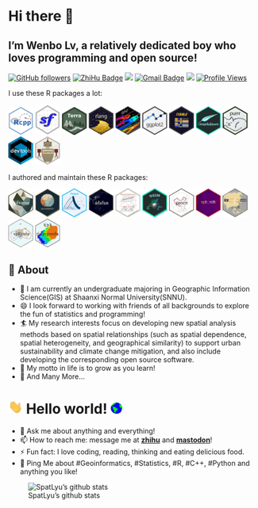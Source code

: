 # Hi there 👋

## I’m Wenbo Lv, a relatively dedicated boy who loves programming and open source!

[![GitHub
followers](https://img.shields.io/github/followers/SpatLyu?label=Follow&style=social)](https://github.com/SpatLyu/?tab=follow)
[![ZhiHu
Badge](https://img.shields.io/badge/1120-blue?logo=zhihu&logoColor=blue&label=Follower&labelColor=white&color=blue)](https://www.zhihu.com/people/lyu-geosocial)
[![](https://img.shields.io/badge/buy%20me%20a-Coffee-purple.svg)](https://spatlyu.github.io/posts/posts-picture/alipay.jpg)
[![Gmail
Badge](https://img.shields.io/badge/-lyu.geosocial@gmail.com-c14438?style=flat-square&logo=Gmail&logoColor=white&link=mailto:lyu.geosocial@gmail.com)](mailto:lyu.geosocial@gmail.com)
[![](https://img.shields.io/badge/follow%20me%20on-WeChat-green.svg)](https://spatlyu.github.io/posts/posts-picture/lyu_spatstat-wechat.jpg)
[![Profile
Views](https://komarev.com/ghpvc/?username=SpatLyu&label=Profile%20views&color=44be16&style=flat)](https://komarev.com/ghpvc/?username=SpatLyu&label=Profile%20views&color=44be16&style=flat)

I use these R packages a lot:

<p align="left">
<a href="https://github.com/RcppCore/Rcpp"       ><img 
src="./logos/Rcpp.png"                  width="50px"/></a>
<a href="https://github.com/r-spatial/sf"        ><img 
src="./logos/sf.png"                    width="50px"/></a>
<a href="https://github.com/rspatial/terra"      ><img 
src="./logos/terra.jpg"                 width="50px"/></a>
<a href="https://github.com/r-lib/rlang"           ><img 
src="./logos/rlang.png"                 width="50px"/></a>
<a href="https://github.com/tidyverse/dplyr"       ><img 
src="./logos/dplyr.png"                 width="50px"/></a>
<a href="https://github.com/tidyverse/ggplot2"     ><img 
src="./logos/ggplot2.png"               width="50px"/></a>
<a href="https://github.com/tidyverse/tibble"      ><img 
src="./logos/tibble.png"                width="50px"/></a>
<a href="https://github.com/rstudio/rmarkdown"     ><img 
src="./logos/rmarkdown.png"             width="50px"/></a>
<a href="https://github.com/tidyverse/purrr"       ><img 
src="./logos/purrr.png"                 width="50px"/></a>
<a href="https://github.com/r-lib/devtools"        ><img 
src="./logos/devtools.png"              width="50px"/></a>
<a href="https://github.com/r-lib/usethis"         ><img 
src="./logos/usethis.png"               width="50px"/></a>
<!--   <a href="https://github.com/r-tmap/tmap"           ><img  -->
<!-- src="./logos/tmap.png"                  width="50px"/></a> -->
</p>

I authored and maintain these R packages:

<p align="left">
<a href="https://github.com/ausgis/gdverse"      ><img 
src="./logos/gdverse.png"               width="50px"/></a>
<a href="https://github.com/ausgis/geocomplexity"><img 
src="./logos/geocomplexity.png"         width="50px"/></a>
<a href="https://github.com/ausgis/dnipm"        ><img 
src="./logos/dnipm.png"                 width="50px"/></a>
<a href="https://github.com/stscl/sdsfun"        ><img 
src="./logos/sdsfun.png"                width="50px"/></a>
<a href="https://github.com/stscl/esp"           ><img 
src="./logos/esp.png"                   width="50px"/></a>
<a href="https://github.com/stscl/spEDM"         ><img 
src="./logos/spEDM.png"                 width="50px"/></a>
<a href="https://github.com/stscl/geocn"           ><img 
src="./logos/geocn.png"                 width="50px"/></a>
<a href="https://github.com/stscl/sptorch"         ><img 
src="./logos/sptorch.png"               width="50px"/></a>
<a href="https://github.com/stscl/arcR"            ><img 
src="./logos/arcR.png"                  width="50px"/></a>
<a href="https://github.com/SpatLyu/spEcula"       ><img 
src="./logos/spEcula.png"               width="50px"/></a>
<a href="https://github.com/SpatLyu/tidyrgeoda"    ><img 
src="./logos/tidyrgeoda.png"            width="50px"/></a>
</p>

## 🧐 About

- 🔭 I am currently an undergraduate majoring in Geographic Information
  Science(GIS) at Shaanxi Normal University(SNNU).
- 😄 I look forward to working with friends of all backgrounds to
  explore the fun of statistics and programming!
- 🏄‍ My research interests focus on developing new spatial analysis
  methods based on spatial relationships (such as spatial dependence,
  spatial heterogeneity, and geographical similarity) to support urban
  sustainability and climate change mitigation, and also include
  developing the corresponding open source software.
- 🌱 My motto in life is to grow as you learn!
- 👯 And Many More…

# <img src="https://github.com/SpatLyu/SpatLyu/blob/main/Hi.gif" width="29px"> Hello world! <img src="https://github.com/SpatLyu/SpatLyu/blob/main/Earth.gif" width="24px">

- 💬 Ask me about anything and everything!
- 📫 How to reach me: message me at
  [**zhihu**](https://www.zhihu.com/people/lyu-geosocial) and
  [**mastodon**](https://mastodon.social/@SpatLyu)!
- ⚡ Fun fact: I love coding, reading, thinking and eating delicious
  food.
- 💬 Ping Me about \#Geoinformatics, \#Statistics, \#R, \#C++, \#Python
  and anything you like!

<figure>
<img
src="https://github-readme-stats.vercel.app/api?username=SpatLyu&amp;show_icons=true"
alt="SpatLyu’s github stats" />
<figcaption aria-hidden="true">SpatLyu’s github stats</figcaption>
</figure>
